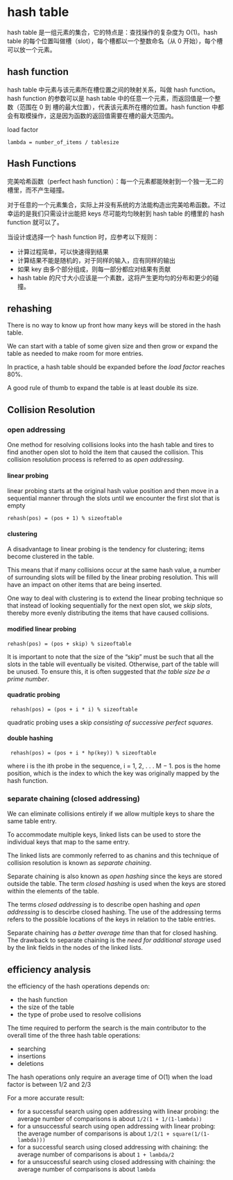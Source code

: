 # hash table

hash table 是一组元素的集合，它的特点是：查找操作的复杂度为 O(1)。hash table 的每个位置叫做槽（slot），每个槽都以一个整数命名（从 0 开始），每个槽可以放一个元素。

## hash function

hash table 中元素与该元素所在槽位置之间的映射关系，叫做 hash function。hash function 的参数可以是 hash table 中的任意一个元素，而返回值是一个整数（范围在 0 到 槽的最大位置），代表该元素所在槽的位置。hash function 中都会有取模操作，这是因为函数的返回值需要在槽的最大范围内。

load factor

```code
lambda = number_of_items / tablesize
```

## Hash Functions

完美哈希函数（perfect hash function）：每一个元素都能映射到一个独一无二的槽里，而不产生碰撞。

对于任意的一个元素集合，实际上并没有系统的方法能构造出完美哈希函数。不过幸运的是我们只需设计出能把 keys 尽可能均匀映射到 hash table 的槽里的 hash function 就可以了。

当设计或选择一个 hash function 时，应参考以下规则：

- 计算过程简单，可以快速得到结果
- 计算结果不能是随机的，对于同样的输入，应有同样的输出
- 如果 key 由多个部分组成，则每一部分都应对结果有贡献
- hash table 的尺寸大小应该是一个素数，这将产生更均匀的分布和更少的碰撞。

## rehashing

There is no way to know up front how many keys will be stored in the hash table.

We can start with a table of some given size and then grow or expand the table as needed to make room for more entries.

In practice, a hash table should be expanded before the _load factor_ reaches 80%.

A good rule of thumb to expand the table is at least double its size.

## Collision Resolution

### open addressing

One method for resolving collisions looks into the hash table and tires to find another open slot to hold the item that caused the collision. This collision resolution process is referred to as _open addressing_.

#### linear probing

linear probing starts at the original hash value position and then move in a sequential manner through the slots until we encounter the first slot that is empty

```code
rehash(pos) = (pos + 1) % sizeoftable
```

#### clustering

A disadvantage to linear probing is the tendency for clustering; items become clustered in the table. 

This means that if many collisions occur at the same hash value, a number of surrounding slots will be filled by the linear probing resolution. This will have an impact on other items that are being inserted.

One way to deal with clustering is to extend the linear probing technique so that instead of looking sequentially for the next open slot, we _skip slots_, thereby more evenly distributing the items that have caused collisions. 

#### modified linear probing

```code
rehash(pos) = (pos + skip) % sizeoftable
```

 It is important to note that the size of the “skip” must be such that all the slots in the table will eventually be visited. Otherwise, part of the table will be unused. To ensure this, it is often suggested that _the table size be a prime number_.

#### quadratic probing

```code
 rehash(pos) = (pos + i * i) % sizeoftable
```

 quadratic probing uses a skip _consisting of successive perfect squares_.
 
#### double hashing
 
```code
 rehash(pos) = (pos + i * hp(key)) % sizeoftable
 ```
 
where i is the ith probe in the sequence, i = 1, 2, . . . M − 1. pos is the home position, which is the index to which the key was originally mapped by the hash function.

### separate chaining (closed addressing)

We can eliminate collisions entirely if we allow multiple keys to share the same table entry.

To accommodate multiple keys, linked lists can be used to store the individual keys that map to the same entry.

The linked lists are commonly referred to as chanins and this technique of collision resolution is known as _separate chaining_.

Separate chaining is also known as _open hashing_ since the keys are stored outside the table. The term _closed hashing_ is used when the keys are stored within the elements of the table.

The terms _closed addressing_ is to describe open hashing and _open addressing_ is to descirbe closed hashing. The use of the addressing terms refers to the possible locations of the keys in relation to the table entries.

Separate chaining has _a better average time_ than that for closed hashing. The drawback to separate chaining is the _need for additional storage_ used by the link fields in the nodes of the linked lists.

## efficiency analysis

the efficiency of the hash operations depends on:

- the hash function
- the size of the table
- the type of probe used to resolve collisions

The time required to perform the search is the main contributor to the overall time of the three hash table operations:

- searching
- insertions
- deletions

The hash operations only require an average time of O(1) when the load factor is between 1/2 and 2/3

For a more accurate result:

- for a successful search using open addressing with linear probing: the average number of comparisons is about `1/2(1 + 1/(1-lambda))`
- for a unsuccessful search using open addressing with linear probing: the average number of comparisons is about `1/2(1 + square(1/(1-lambda)))`
- for a successful search using closed addressing with chaining: the average number of comparisons is about `1 + lambda/2`
- for a unsuccessful search using closed addressing with chaining: the average number of comparisons is about `lambda`
